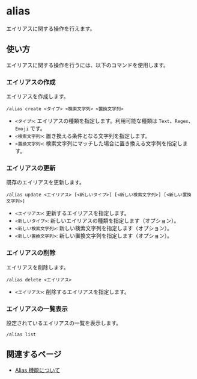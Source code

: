 # alias

エイリアスに関する操作を行えます。

## 使い方

エイリアスに関する操作を行うには、以下のコマンドを使用します。

### エイリアスの作成

エイリアスを作成します。

```text
/alias create <タイプ> <検索文字列> <置換文字列>
```

- `<タイプ>`: エイリアスの種類を指定します。利用可能な種類は `Text`、`Regex`、`Emoji` です。
- `<検索文字列>`: 置き換える条件となる文字列を指定します。
- `<置換文字列>`: 検索文字列にマッチした場合に置き換える文字列を指定します。

### エイリアスの更新

既存のエイリアスを更新します。

```text
/alias update <エイリアス> [<新しいタイプ>] [<新しい検索文字列>] [<新しい置換文字列>]
```

- `<エイリアス>`: 更新するエイリアスを指定します。
- `<新しいタイプ>`: 新しいエイリアスの種類を指定します（オプション）。
- `<新しい検索文字列>`: 新しい検索文字列を指定します（オプション）。
- `<新しい置換文字列>`: 新しい置換文字列を指定します（オプション）。

### エイリアスの削除

エイリアスを削除します。

```text
/alias delete <エイリアス>
```

- `<エイリアス>`: 削除するエイリアスを指定します。

### エイリアスの一覧表示

設定されているエイリアスの一覧を表示します。

```text
/alias list
```


## 関連するページ

- [Alias 機能について](../features/alias.md)
